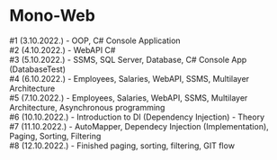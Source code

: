 # Mono-Web

#1 (3.10.2022.) - OOP, C# Console Application </br>
#2 (4.10.2022.) - WebAPI C# </br>
#3 (5.10.2022.) - SSMS, SQL Server, Database, C# Console App (DatabaseTest) </br>
#4 (6.10.2022.) - Employees, Salaries, WebAPI, SSMS, Multilayer Architecture </br>
#5 (7.10.2022.) - Employees, Salaries, WebAPI, SSMS, Multilayer Architecture, Asynchronous programming </br>
#6 (10.10.2022.) - Introduction to DI (Dependency Injection) - Theory </br>
#7 (11.10.2022.) - AutoMapper, Dependecy Injection (Implementation), Paging, Sorting, Filtering </br>
#8 (12.10.2022.) - Finished paging, sorting, filtering, GIT flow

